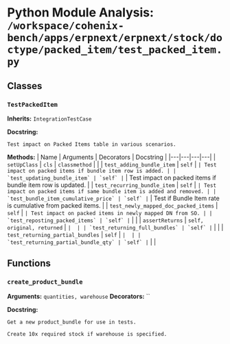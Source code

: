 # Python Module Analysis: `/workspace/cohenix-bench/apps/erpnext/erpnext/stock/doctype/packed_item/test_packed_item.py`

## Classes

### `TestPackedItem`
**Inherits:** `IntegrationTestCase`


**Docstring:**
```
Test impact on Packed Items table in various scenarios.
```

**Methods:**
| Name | Arguments | Decorators | Docstring |
|---|---|---|---|
| `setUpClass` | `cls` | `classmethod` |  |
| `test_adding_bundle_item` | `self` | `` | Test impact on packed items if bundle item row is added. |
| `test_updating_bundle_item` | `self` | `` | Test impact on packed items if bundle item row is updated. |
| `test_recurring_bundle_item` | `self` | `` | Test impact on packed items if same bundle item is added and removed. |
| `test_bundle_item_cumulative_price` | `self` | `` | Test if Bundle Item rate is cumulative from packed items. |
| `test_newly_mapped_doc_packed_items` | `self` | `` | Test impact on packed items in newly mapped DN from SO. |
| `test_reposting_packed_items` | `self` | `` |  |
| `assertReturns` | `self, original, returned` | `` |  |
| `test_returning_full_bundles` | `self` | `` |  |
| `test_returning_partial_bundles` | `self` | `` |  |
| `test_returning_partial_bundle_qty` | `self` | `` |  |





## Functions

### `create_product_bundle`
**Arguments:** `quantities, warehouse`
**Decorators:** ``

**Docstring:**
```
Get a new product_bundle for use in tests.

Create 10x required stock if warehouse is specified.
```

